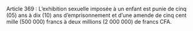 Article 369 : L’exhibition sexuelle imposée à un enfant est punie de cinq (05) ans à dix (10) ans d’emprisonnement et d’une amende de cinq cent mille (500 000) francs à deux millions (2 000 000) de francs CFA.